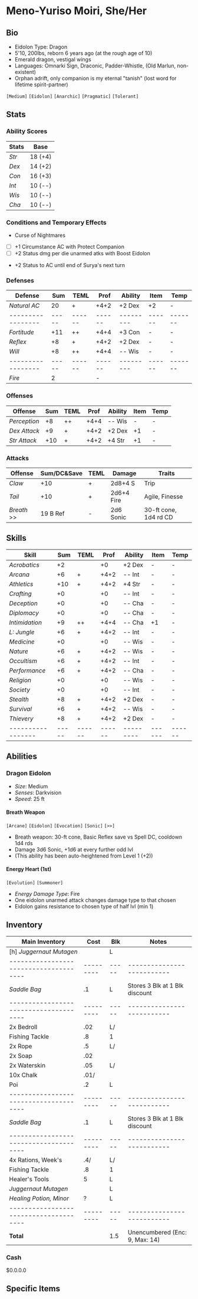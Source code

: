 # Meno-Yuriso Moiri, She/Her
## Bio
- Eidolon Type: Dragon
- 5'10, 200lbs, reborn 6 years ago (at the rough age of 10)
- Emerald dragon, vestigal wings
- Languages: Omnarki Sign, Draconic, Padder-Whistle, (Old Marlun, non-existent)
- Orphan adrift, only companion is my eternal "tanish" (lost word for lifetime spirit-partner)

`[Medium]` `[Eidolon]` `[Anarchic]` `[Pragmatic]` `[Tolerant]`

## Stats
### Ability Scores
| Stats | Base    |
|-------|---------|
| *Str* | 18 (+4) |
| *Dex* | 14 (+2) |
| *Con* | 16 (+3) |
| *Int* | 10 (--) |
| *Wis* | 10 (--) |
| *Cha* | 10 (--) |

### Conditions and Temporary Effects
- Curse of Nightmares
- [ ] +1 Circumstance AC with Protect Companion
- [ ] +2 Status dmg per die unarmed atks with Boost Eidolon
- +2 Status to AC until end of Surya's next turn

### Defenses
| **Defense**     | Sum | TEML | Prof | Ability | Item |  Temp |
|-----------------|-----|------|------|---------|------|-------|
| *Natural AC*    | 20  | +    | +4+2 | +2 Dex  | +2   |  -
|-----------------|-----|------|------|---------|------|-------|
| *Fortitude*     | +11 | ++   | +4+4 | +3 Con  | -    |  -
| *Reflex*        | +8  | +    | +4+2 | +2 Dex  | -    |  -
| *Will*          | +8  | ++   | +4+4 | -- Wis  | -    |  -
|-----------------|-----|------|------|---------|------|-------|
| *Fire*          |  2  |                              |  -

### Offenses
| **Offense**     | Sum | TEML | Prof | Ability | Item | Temp |
|-----------------|-----|------|------|---------|------|------|
| *Perception*    | +8  | ++   | +4+4 | -- Wis  | -    | -
| *Dex Attack*    | +9  | +    | +4+2 | +2 Dex  | +1   | -
| *Str Attack*    | +10 | +    | +4+2 | +4 Str  | +1   | -

### Attacks
| **Offense**     | Sum/DC&Save | TEML | Damage     | Traits |
|-----------------|-------------|------|------------|--------|
| *Claw*          | +10         | +    | 2d8+4 S    | Trip
| *Tail*          | +10         | +    | 2d6+4 Fire | Agile, Finesse
| *Breath*     >> | 19 B Ref    | -    | 2d6 Sonic  | 30-ft cone, 1d4 rd CD

## Skills
| **Skill**       | Sum | TEML | Prof | Ability | Item | Temp |
|-----------------|-----|------|------|---------|------|------|
| *Acrobatics*    | +2  |      | +0   | +2 Dex  | -    | -
| *Arcana*        | +6  | +    | +4+2 | -- Int  | -    | -
| *Athletics*     | +10 | +    | +4+2 | +4 Str  | -    | -
| *Crafting*      | +0  |      | +0   | -- Int  | -    | -
| *Deception*     | +0  |      | +0   | -- Cha  | -    | -
| *Diplomacy*     | +0  |      | +0   | -- Cha  | -    | -
| *Intimidation*  | +9  | ++   | +4+4 | -- Cha  | +1   | -
| *L: Jungle*     | +6  | +    | +4+2 | -- Int  | -    | -
| *Medicine*      | +0  |      | +0   | -- Wis  | -    | -
| *Nature*        | +6  | +    | +4+2 | -- Wis  | -    | -
| *Occultism*     | +6  | +    | +4+2 | -- Int  | -    | -
| *Performance*   | +6  | +    | +4+2 | -- Cha  | -    | -
| *Religion*      | +0  |      | +0   | -- Wis  | -    | -
| *Society*       | +0  |      | +0   | -- Int  | -    | -
| *Stealth*       | +8  | +    | +4+2 | +2 Dex  | -    | -
| *Survival*      | +6  | +    | +4+2 | -- Wis  | -    | -
| *Thievery*      | +8  | +    | +4+2 | +2 Dex  | -    | -
|-----------------|-----|------|------|---------|------|------|

## Abilities
### Dragon Eidolon
- *Size*: Medium
- *Senses*: Darkvision
- *Speed*: 25 ft

#### Breath Weapon
`[Arcane]` `[Eidolon]` `[Evocation]` `[Sonic]` `[>>]`
- Breath weapon: 30-ft cone, Basic Reflex save vs Spell DC, cooldown 1d4 rds
- Damage 3d6 Sonic, +1d6 at every further odd lvl
- (This ability has been auto-heightened from Level 1 (+2))


#### Energy Heart (1st)
`[Evolution]` `[Summoner]`
- *Energy Damage Type*: Fire
- One eidolon unarmed attack changes damage type to that chosen
- Eidolon gains resistance to chosen type of half lvl (min 1)

## Inventory
| **Main Inventory**                   | Cost    | Blk | Notes
|--------------------------------------|---------|-----|--------------------------
| [h] *Juggernaut Mutagen*             |         |   L |
|--------------------------------------|---------|-----|--------------------------
| *Saddle Bag*                         |     .1  |   L | Stores 3 Blk at 1 Blk discount
|--------------------------------------|---------|-----|--------------------------
| 2x Bedroll                           |     .02 |   L/|
| Fishing Tackle                       |     .8  |   1 |
| 2x Rope                              |     .5  |   L/|
| 2x Soap                              |     .02 |     |
| 2x Waterskin                         |     .05 |   L/|
| 10x Chalk                            |     .01/|     |
| Poi                                  |     .2  |   L |
|--------------------------------------|---------|-----|--------------------------
| *Saddle Bag*                         |     .1  |   L | Stores 3 Blk at 1 Blk discount
|--------------------------------------|---------|-----|--------------------------
| 4x Rations, Week's                   |     .4/ |   L/|
| Fishing Tackle                       |     .8  |   1 |
| Healer's Tools                       |    5    |   L |
| *Juggernaut Mutagen*                 |         |   L |
| *Healing Potion, Minor*              |    ?    |   L |
|--------------------------------------|---------|-----|--------------------------
| **Total**                            |         | 1.5 | Unencumbered (Enc: 9, Max: 14)

### Cash
$0.0.0.0

## Specific Items
